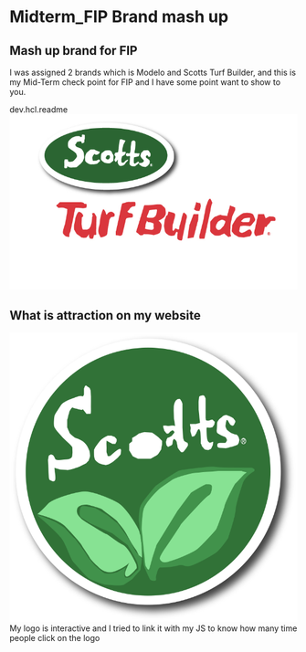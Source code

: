# Midterm_FIP Brand mash up

## Mash up brand for FIP

I was assigned 2 brands which is Modelo and Scotts Turf Builder, and this is my Mid-Term check point for FIP and I have some point want to show to you.

 dev.hcl.readme
![label](Label-100.jpg "Mid term FIP")

## What is attraction on my website

![logo](logo2nd.svg "Mid term FIP")
My logo is interactive and I tried to link it with my JS to know how many time people click on the logo
